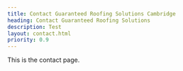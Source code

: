 ```yaml
---
title: Contact Guaranteed Roofing Solutions Cambridge
heading: Contact Guaranteed Roofing Solutions
description: Test
layout: contact.html
priority: 0.9
---
```


This is the contact page.